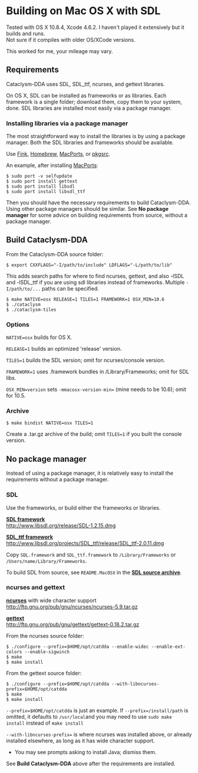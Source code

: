 # Building on Mac OS X with SDL

Tested with OS X 10.8.4, Xcode 4.6.2. I haven't played it extensively but it builds and runs.  
Not sure if it compiles with older OS/XCode versions.

This worked for me, your mileage may vary.

## Requirements

Cataclysm-DDA uses SDL, SDL\_ttf, ncurses, and gettext libraries.

On OS X, SDL can be installed as frameworks or as libraries.
Each framework is a single folder; download them, copy them to your system, done.
SDL libraries are installed most easily via a package manager.

### Installing libraries via a package manager

The most straightforward way to install the libraries is by using a package manager.
Both the SDL libraries and frameworks should be available.

Use [Fink](http://fink.thetis.ig42.org), [Homebrew](http://mxcl.github.io/homebrew/),
[MacPorts](http://www.macports.org), or [pkgsrc](http://www.pkgsrc.org/).

An example, after installing [MacPorts](http://www.macports.org/):

    $ sudo port -v selfupdate
    $ sudo port install gettext
    $ sudo port install libsdl
    $ sudo port install libsdl_ttf

Then you should have the necessary requirements to build Cataclysm-DDA.
Using other package managers should be similar. See **No package manager** for some
advice on building requirements from source, without a package manager.

## Build Cataclysm-DDA

From the Cataclysm-DDA source folder:

    $ export CXXFLAGS="-I/path/to/include" LDFLAGS="-L/path/to/lib"
    
This adds search paths for where to find ncurses, gettext, and also -lSDL and -lSDL\_ttf
if you are using sdl libraries instead of frameworks. Multiple `-I/path/to/...` paths can
be specified.

    $ make NATIVE=osx RELEASE=1 TILES=1 FRAMEWORK=1 OSX_MIN=10.6
    $ ./cataclysm
    $ ./cataclysm-tiles

### Options

`NATIVE=osx` builds for OS X.

`RELEASE=1` builds an optimized 'release' version.

`TILES=1` builds the SDL version; omit for ncurses/console version.

`FRAMEWORK=1` uses .framework bundles in /Library/Frameworks; omit for SDL libs.

`OSX_MIN=version` sets `-mmacosx-version-min=` (mine needs to be 10.6); omit for 10.5.

### Archive

    $ make bindist NATIVE=osx TILES=1

Create a .tar.gz archive of the build; omit `TILES=1` if you built the console version.

## No package manager

Instead of using a package manager, it is relatively easy to install the requirements
without a package manager.

### SDL

Use the frameworks, or build either the frameworks or libraries.

[**SDL framework**](http://www.libsdl.org/download-1.2.php)  
http://www.libsdl.org/release/SDL-1.2.15.dmg

[**SDL\_ttf framework**](http://www.libsdl.org/projects/SDL_ttf/)  
http://www.libsdl.org/projects/SDL_ttf/release/SDL_ttf-2.0.11.dmg

Copy `SDL.framework` and `SDL_ttf.framework` to `/Library/Frameworks`
or `/Users/name/Library/Frameworks`.

To build SDL from source, see `README.MacOSX` in
the [**SDL source archive**](http://www.libsdl.org/release/SDL-1.2.15.tar.gz).

### ncurses and gettext

[**ncurses**](http://www.gnu.org/software/ncurses/) with wide character support  
http://ftp.gnu.org/pub/gnu/ncurses/ncurses-5.9.tar.gz

[**gettext**](http://www.gnu.org/software/gettext/)  
http://ftp.gnu.org/pub/gnu/gettext/gettext-0.18.2.tar.gz

From the ncurses source folder:

    $ ./configure --prefix=$HOME/opt/catdda --enable-widec --enable-ext-colors --enable-sigwinch
    $ make
    $ make install

From the gettext source folder:

    $ ./configure --prefix=$HOME/opt/catdda --with-libncurses-prefix=$HOME/opt/catdda
    $ make
    $ make install
    
`--prefix=$HOME/opt/catdda` is just an example. If `--prefix=/install/path` is omitted,
it defaults to `/usr/local`and you may need to use `sudo make install` instead of `make install`

`--with-libncurses-prefix=` is where ncurses was installed above, or already installed elsewhere,
as long as it has wide character support.

* You may see prompts asking to install Java; dismiss them.

See **Build Cataclysm-DDA** above after the requirements are installed.
